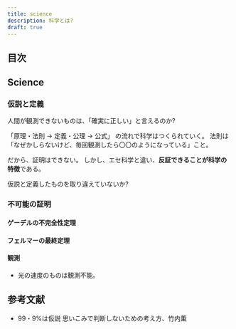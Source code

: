 ```yaml
---
title: science
description: 科学とは?
draft: true
---
```


## 目次

## Science

### 仮説と定義

人間が観測できないものは、「確実に正しい」と言えるのか?

「原理・法則 → 定義・公理 → 公式」 の流れで科学はつくられていく。
法則は「なぜかしらないけど、毎回観測したら〇〇のようになっている」こと。

だから、証明はできない。
しかし、エセ科学と違い、**反証できることが科学の特徴**である。

仮説と定義したものを取り違えていないか?

### 不可能の証明

#### ゲーデルの不完全性定理

#### フェルマーの最終定理

#### 観測

- 光の速度のものは観測不能。

## 参考文献

- 99・9%は仮説 思いこみで判断しないための考え方、竹内薫
